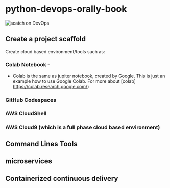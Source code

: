 # python-devops-orally-book

![scatch on DevOps](https://user-images.githubusercontent.com/101976727/229347390-d22a1b00-c970-4c82-8ea7-9cdcbeeaedbc.png)

## Create a project scaffold
Create cloud based environment/tools such as:
### Colab Notebook - 
* Colab is the same as jupiter notebook, created by Google. This is just an example how to use Google Colab. For more about [colab] https://colab.research.google.com/)

### GitHub Codespaces
### AWS CloudShell 
### AWS Cloud9 (which is a full phase cloud based environment)



## Command Lines Tools



## microservices



## Containerized continuous delivery 
